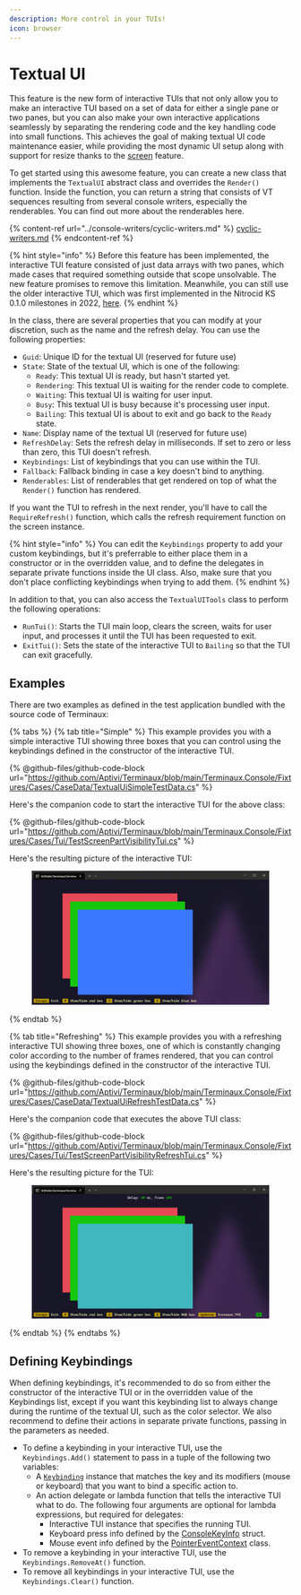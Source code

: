 ```yaml
---
description: More control in your TUIs!
icon: browser
---
```


# Textual UI

This feature is the new form of interactive TUIs that not only allow you to make an interactive TUI based on a set of data for either a single pane or two panes, but you can also make your own interactive applications seamlessly by separating the rendering code and the key handling code into small functions. This achieves the goal of making textual UI code maintenance easier, while providing the most dynamic UI setup along with support for resize thanks to the [screen](console-screen.md) feature.

To get started using this awesome feature, you can create a new class that implements the `TextualUI` abstract class and overrides the `Render()` function. Inside the function, you can return a string that consists of VT sequences resulting from several console writers, especially the renderables. You can find out more about the renderables here.

{% content-ref url="../console-writers/cyclic-writers.md" %}
[cyclic-writers.md](../console-writers/cyclic-writers.md)
{% endcontent-ref %}

{% hint style="info" %}
Before this feature has been implemented, the interactive TUI feature consisted of just data arrays with two panes, which made cases that required something outside that scope unsolvable. The new feature promises to remove this limitation. Meanwhile, you can still use the older interactive TUI, which was first implemented in the Nitrocid KS 0.1.0 milestones in 2022, [here](interactive-tui.md).
{% endhint %}

In the class, there are several properties that you can modify at your discretion, such as the name and the refresh delay. You can use the following properties:

* `Guid`: Unique ID for the textual UI (reserved for future use)
* `State`: State of the textual UI, which is one of the following:
  * `Ready`: This textual UI is ready, but hasn't started yet.
  * `Rendering`: This textual UI is waiting for the render code to complete.
  * `Waiting`: This textual UI is waiting for user input.
  * `Busy`: This textual UI is busy because it's processing user input.
  * `Bailing`: This textual UI is about to exit and go back to the `Ready` state.
* `Name`: Display name of the textual UI (reserved for future use)
* `RefreshDelay`: Sets the refresh delay in milliseconds. If set to zero or less than zero, this TUI doesn't refresh.
* `Keybindings`: List of keybindings that you can use within the TUI.
* `Fallback`: Fallback binding in case a key doesn't bind to anything.
* `Renderables`: List of renderables that get rendered on top of what the `Render()` function has rendered.

If you want the TUI to refresh in the next render, you'll have to call the `RequireRefresh()` function, which calls the refresh requirement function on the screen instance.

{% hint style="info" %}
You can edit the `Keybindings` property to add your custom keybindings, but it's preferrable to either place them in a constructor or in the overridden value, and to define the delegates in separate private functions inside the UI class. Also, make sure that you don't place conflicting keybindings when trying to add them.
{% endhint %}

In addition to that, you can also access the `TextualUITools` class to perform the following operations:

* `RunTui()`: Starts the TUI main loop, clears the screen, waits for user input, and processes it until the TUI has been requested to exit.
* `ExitTui()`: Sets the state of the interactive TUI to `Bailing` so that the TUI can exit gracefully.

## Examples

There are two examples as defined in the test application bundled with the source code of Terminaux:

{% tabs %}
{% tab title="Simple" %}
This example provides you with a simple interactive TUI showing three boxes that you can control using the keybindings defined in the constructor of the interactive TUI.

{% @github-files/github-code-block url="https://github.com/Aptivi/Terminaux/blob/main/Terminaux.Console/Fixtures/Cases/CaseData/TextualUiSimpleTestData.cs" %}

Here's the companion code to start the interactive TUI for the above class:

{% @github-files/github-code-block url="https://github.com/Aptivi/Terminaux/blob/main/Terminaux.Console/Fixtures/Cases/Tui/TestScreenPartVisibilityTui.cs" %}

Here's the resulting picture of the interactive TUI:

<figure><img src="../../../.gitbook/assets/image (4).png" alt=""><figcaption></figcaption></figure>
{% endtab %}

{% tab title="Refreshing" %}
This example provides you with a refreshing interactive TUI showing three boxes, one of which is constantly changing color according to the number of frames rendered, that you can control using the keybindings defined in the constructor of the interactive TUI.

{% @github-files/github-code-block url="https://github.com/Aptivi/Terminaux/blob/main/Terminaux.Console/Fixtures/Cases/CaseData/TextualUiRefreshTestData.cs" %}

Here's the companion code that executes the above TUI class:

{% @github-files/github-code-block url="https://github.com/Aptivi/Terminaux/blob/main/Terminaux.Console/Fixtures/Cases/Tui/TestScreenPartVisibilityRefreshTui.cs" %}

Here's the resulting picture for the TUI:

<figure><img src="../../../.gitbook/assets/image (5).png" alt=""><figcaption></figcaption></figure>
{% endtab %}
{% endtabs %}

## Defining Keybindings

When defining keybindings, it's recommended to do so from either the constructor of the interactive TUI or in the overridden value of the Keybindings list, except if you want this keybinding list to always change during the runtime of the textual UI, such as the color selector. We also recommend to define their actions in separate private functions, passing in the parameters as needed.

* To define a keybinding in your interactive TUI, use the `Keybindings.Add()` statement to pass in a tuple of the following two variables:
  * A [`Keybinding`](../../input-reader/other-input/keybindings.md) instance that matches the key and its modifiers (mouse or keyboard) that you want to bind a specific action to.
  * An action delegate or lambda function that tells the interactive TUI what to do. The following four arguments are optional for lambda expressions, but required for delegates:
    * Interactive TUI instance that specifies the running TUI.
    * Keyboard press info defined by the [ConsoleKeyInfo](https://learn.microsoft.com/en-us/dotnet/api/system.consolekeyinfo) struct.
    * Mouse event info defined by the [PointerEventContext](../../input-reader/pointer-events.md) class.
* To remove a keybinding in your interactive TUI, use the `Keybindings.RemoveAt()` function.
* To remove all keybindings in your interactive TUI, use the `Keybindings.Clear()` function.
